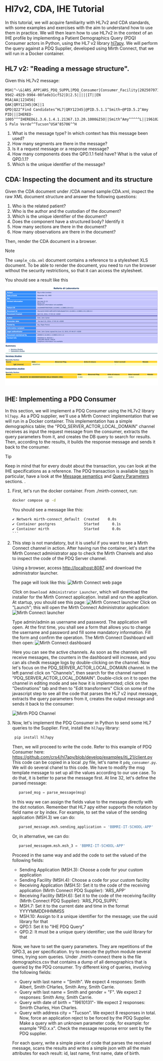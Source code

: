 # Hl7v2, CDA, IHE Tutorial

In this tutorial, we will acquire familiarity with HL7v2 and CDA standards, with some examples and 
exercises with the aim to understand how to use them in practice. 
We will then learn how to use HL7v2 in the context of an IHE profile by implementing a Patient Demographics Query (PDQ)
Consumer actors in Python, using the HL7 v2 library [hl7apy](https://github.com/crs4/hl7apy). We will perform the query against a 
PDQ Supplier, developed using Mirth Connect, that we will run in a Docker container.

## HL7 v2: "Reading a message structure".

Given this HL7v2 message:

```
MSH|^~\&|ARS_APP|ARS_PDQ_SUPPL|PDQ_Consumer|Consumer_Facility|20250707112234||RSP^K22^RSP_K21|7b1bf755-99d2-4929-9904-08fade31cf52|D|2.5|||||IT||EN
MSA|AA|123456|
QAK|QRY12345|OK||1
QPD|Q22^Find Candidates^HL7|QRY12345|@PID.5.1.1^Smith~@PID.5.2^Amy
PID|||IHERED-1005^^^IHERED&1.3.6.1.4.1.21367.13.20.1000&ISO||Smith^Amy^^^^^L||19610228|F|||5660 S Palo Verde^^Tucson^USA^85706^^H
```

1. What is the message type? In which context has this message been used?
1. How many segments are there in the message?
1. Is it a request message or a response message?
1. How many components does the QPD.1.1 field have? What is the value of QPD.1.1?
1. Which is the unique identifier of the message?

## CDA: Inspecting the document and its structure
Given the CDA document under /CDA named sample:CDA.xml, inspect the raw XML document 
structure and answer the following questions: 

1. Who is the related patient?
1. Who is the author and the custodian of the document?
1. Which is the unique identifier of the document?
1. Does the component have a structured body? Identify it 
1. How many sections are there in the document?
1. How many observations are there in the document?

Then, render the CDA document in a browser. 

> [!NOTE]
> The `sample_cda.xml` document contains a reference to a stylesheet XLS document.
> To be able to render the document, you need to run the browser without the security restrictions, so that it can access the stylesheet.

You should see a result like this

![CDA rendered](./CDA/rendering.png)


## IHE: Implementing a PDQ Consumer

In this section, we will implement a PDQ Consumer using the HL7v2 library `hl7apy`. As a PDQ supplier,
we'll use a Mirth Connect implementation that we will run in a Docker container. This implementation has
a simple demographics table; the "PDQ_SERVER_ACTOR_LOCAL_DOMAIN" channel receives as input
the request message from the consumer, extracts the query parameters from it, and 
creates the DB query to search for results. Then, according to the results, it builds the response 
message and sends it back to the consumer.

> [!TIP]
> Keep in mind that for every doubt about the transaction, you can look at the IHE specifications as a reference.
> The PDQ transaction is available [here](https://profiles.ihe.net/ITI/TF/Volume2/ITI-21.html)
> In particular, have a look at the  [Message semantics](https://profiles.ihe.net/ITI/TF/Volume2/ITI-21.html#3.21.4.1.2) and [Query Parameters](https://profiles.ihe.net/ITI/TF/Volume2/ITI-21.html#3.21.4.1.2.3) sections. 
> .

1. First, let's run the docker container. From ./mirth-connect, run:

   ```bash
   docker compose up -d 
   ```

   You should see a message like this:
   ```
   ✔ Network mirth-connect_default  Created    0.0s
   ✔ Container postgres             Started      0.1s
   ✔ Container mirth                Started      0.0s                                                                                                                                                 ```
   
3. This step is not mandatory, but it is useful if you want to see a Mirth Connect channel in action.
   After having run the container, let's start the Mirth Connect administrator app to check 
   the Mirth Channels and also to inspect the code of the PDQ Server channel.
   
   Using a browser, access [http://localhost:8087](http://localhost:8087) and download the administrator launcher.
   
   The page will look like this:
   ![Mirth Connect web page](./mirth-connect/img/mirth_web_page.png)

   Click on `Download Administrator Launcher`, which will download the installer for the Mirth Connect
   application. Install and run the application. At startup, you should see this page:
         ![Mirth Connect launcher](./mirth-connect/img/mirth-connect-launcher.png)
   Click on "Launch"; this will open the Mirth Connect Administrator application: 
           ![Mirth Connect launcher](./mirth-connect/img/mirth-connect-login.png)

   Type admin/admin as username and password. The application will open. At the first time, you
   shall see a form that allows you to change the username and password and fill some mandatory
   information. Fill the form and confirm the operation. The Mirth Connect Dashboard will then open:
            ![Mirth Connect dashboard](./mirth-connect/img/mirth-connect-dashboard.png)

   Here you can see the active channels. As soon as the channels will receive messages, the counters 
   in the dashboard will increase, and you can als chedk message logs by double-clicking on the channel. 
   Now let's focus on the PDQ_SERVER_ACTOR_LOCAL_DOMAIN channel. In the left pannel click on "Channels", 
   then search for the channel named "PDQ_SERVER_ACTOR_LOCAL_DOMAIN". Double-click on it to open the channel 
   in editing mode and see how it is implemented; click on the "Destinations" tab and then to "Edit transformers"
   Click on some of the javascript step to see all the code that parses the HL7 v2 input message, extracts the
   query parameters from it, creates the output message and sends it back to the consumer:
               
   ![Mirth PDQ Channel](./mirth-connect/img/mirth-pdq-channel.png)

   
5. Now, let's implement the PDQ Consumer in Python to send some HL7 queries to the Supplier.
   First, install the `hl7apy` library:
   ```bash
    pip install hl7apy
    ```
   Then, we will proceed to write the code. Refer to this example of PDQ Consumer here: 
   https://github.com/crs4/hl7apy/blob/develop/examples/iti_21/client.py
   This code can be copied in a local .py file, let's name it `pdq_consumer.py`.
   We will do several chanel to this code. We have to modify the msg template message to set up
   all the values according to our use case. To do that, it is better to parse the message first. 
   At line 32, let's define the parsed message:
    ```python
       parsed_msg = parse_message(msg)
    ```
   In this way we can assign the fields value to the message directly with the dot notation. Remember
   that HL7 apy either supports the notation by field name or by index. For example, to set the value
   of the sending application (MSH.3) we can do:
    ```python
       parsed_message.msh.sending_application = 'BBMRI-IT-SCHOOL-APP'
    ```
   Or, in alternative, we can do:
    ```python
       parsed_messagem.msh.msh_3 = 'BBMRI-IT-SCHOOL-APP'
    ```
   Proceed in the same way and add the code to set the valued of the following fields:
      - Sending Application (MSH.3): Choose a code for your custom application
      - Sending Facility (MSH.4): Choose a code for your custom facility
      - Receiving Application (MSH.5): Set it to the code of the receiving application (Mirth Connect PDQ Supplier): 'ARS_APP'
      - Receiving Facility (MSH.6): Set it to the code of the receiving facility (Mirth Connect PDQ Supplier): 'ARS_PDQ_SUPPL'
      - MSH.7: Set it to the current date and time in the format YYYYMMDDHHMMSS
      - MSH.10: Assign to it a unique identifier for the message; use the uuid library for that
      - QPD.1: Set it to "IHE PDQ Query"
      - QPD.2: It must be a unique query identifier; use the uuid library for that
   
   Now, we have to set the query parameters. They are repetitions of the QPD.3, as per specification. 
   try to execute the python module several times, trying som queries. Under ./mirth-connect there is 
   the file demographics.csv that contains a dump of all demographics that is queried by the PDQ consumer. 
   Try different king of queries, involving the following fields:
      - Query with last name = "Smith". We expect 4 responses: Smith Albert, Smith CHarles, Smith Amy, Smith Carrie.
      - Query with last name = Smith and gender = "F". We expect 2 responses: Smith Amy, Smith Carrie.
      - Query with date of birth = "19610131"- We expect 2 responses: Smirth Charles, Hon Charles.
      - Query with address city = "Tucson". We expect 8 responses in total.
   Now, force an application reject to be forced by the PDQ Supplier. Make a query with an unknown parameter code, for example:
   for example "PID.x.x". Check the message response error sent by the PDQ supplier.
   
   For each query, write a simple piece of code that parses the received message, scans the results and 
   writes a simple json with all the main attributes for each result: id, last name, first name, date of birth.

